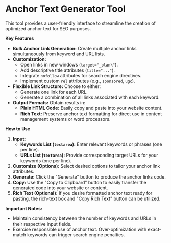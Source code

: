 # Anchor Text Generator Tool

This tool provides a user-friendly interface to streamline the creation of optimized anchor text for SEO purposes.

**Key Features**

* **Bulk Anchor Link Generation:** Create multiple anchor links simultaneously from keyword and URL lists.
* **Customization:**
    * Open links in new windows (`target="_blank"`).
    * Add descriptive title attributes (`title="..."`).
    * Integrate `nofollow` attributes for search engine directives.
    * Implement custom `rel` attributes (e.g., `sponsored`, `ugc`).
* **Flexible Link Structure:** Choose to either:
    * Generate one link for each URL.
    * Generate a combination of all links associated with each keyword.
* **Output Formats:** Obtain results in:
    * **Plain HTML Code:** Easily copy and paste into your website content.
    * **Rich Text:**  Preserve anchor text formatting for direct use in content management systems or word processors.

**How to Use**

1. **Input:**
    * **Keywords List (`textarea`):** Enter relevant keywords or phrases (one per line).
    * **URLs List (`textarea`):** Provide corresponding target URLs for your keywords (one per line).
2. **Customize (Options):** Select desired options to tailor your anchor link attributes.
3. **Generate:** Click the "Generate" button to produce the anchor links code.
4. **Copy:** Use the "Copy to Clipboard" button to easily transfer the generated code into your website or content.
5. **Rich Text (Optional):** If you desire formatted anchor text ready for pasting, the rich-text box and "Copy Rich Text" button can be utilized.

**Important Notes:**

* Maintain consistency between the number of keywords and URLs in their respective input fields.
* Exercise responsible use of anchor text.  Over-optimization with exact-match keywords can trigger search engine penalties.
